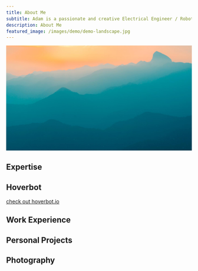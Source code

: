 ```yaml
---
title: About Me
subtitle: Adam is a passionate and creative Electrical Engineer / Roboticist from Seattle, WA.
description: About Me
featured_image: /images/demo/demo-landscape.jpg
---
```


![](/images/demo/demo-landscape.jpg)

## Expertise

## Hoverbot
<a href="https://hoverbot.io/" class="button button--large">check out hoverbot.io</a>

## Work Experience

## Personal Projects

## Photography

